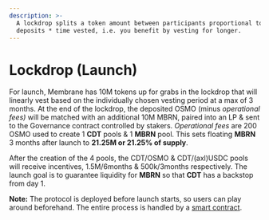 ```yaml
---
description: >-
  A lockdrop splits a token amount between participants proportional to their
  deposits * time vested, i.e. you benefit by vesting for longer.
---
```


# Lockdrop (Launch)

For launch, Membrane has 10M tokens up for grabs in the lockdrop that will linearly vest based on the individually chosen vesting period at a max of 3 months. At the end of the lockdrop, the deposited OSMO (minus _operational fees)_ will be matched with an additional 10M MBRN, paired into an LP & sent to the Governance contract controlled by stakers. _Operational fees_ are 200 OSMO used to create 1 **CDT** pools & 1 **MBRN** pool. This sets floating **MBRN** 3 months after launch to **21.25M or 21.25% of supply**.

After the creation of the 4 pools, the CDT/OSMO & CDT/(axl)USDC pools will receive incentives, 1.5M/6months & 500k/3months respectively. The launch goal is to guarantee liquidity for **MBRN** so that **CDT** has a backstop from day 1.

**Note:** The protocol is deployed before launch starts, so users can play around beforehand. The entire process is handled by a [smart contract](https://github.com/MembraneFinance/membrane-core/tree/main/contracts/launch).
